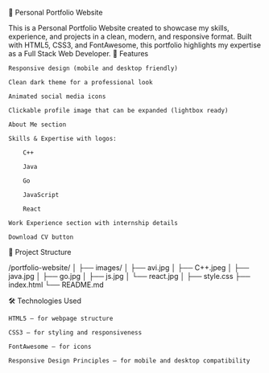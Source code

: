 💼 Personal Portfolio Website

This is a Personal Portfolio Website created to showcase my skills, experience, and projects in a clean, modern, and responsive format.
Built with HTML5, CSS3, and FontAwesome, this portfolio highlights my expertise as a Full Stack Web Developer.
🚀 Features

    Responsive design (mobile and desktop friendly)

    Clean dark theme for a professional look

    Animated social media icons

    Clickable profile image that can be expanded (lightbox ready)

    About Me section

    Skills & Expertise with logos:

        C++

        Java

        Go

        JavaScript

        React

    Work Experience section with internship details

    Download CV button

📂 Project Structure

/portfolio-website/
│
├── images/
│   ├── avi.jpg
│   ├── C++.jpeg
│   ├── java.jpg
│   ├── go.jpg
│   ├── js.jpg
│   └── react.jpg
│
├── style.css
├── index.html
└── README.md

🛠️ Technologies Used

    HTML5 – for webpage structure

    CSS3 – for styling and responsiveness

    FontAwesome – for icons

    Responsive Design Principles – for mobile and desktop compatibility
